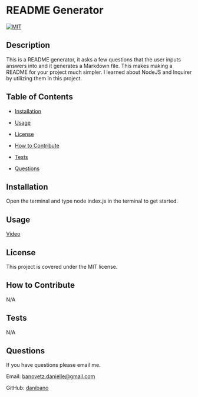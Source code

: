 
  # README Generator
  [![MIT](https://img.shields.io/badge/license-MIT-blue)](https://spdx.org/licenses/MIT.html)

  ## Description
  This is a README generator, it asks a few questions that the user inputs answers into and it generates a Markdown file. This makes making a README for your project much simpler. I learned about NodeJS and Inquirer by utilizing them in this project.

  ## Table of Contents
  - [Installation](#installation)
  - [Usage](#usage)
  
  - [License](#license)
  - [How to Contribute](#how-to-contribute)
  - [Tests](#test)
  - [Questions](#questions)

  ## Installation
  Open the terminal and type node index.js in the terminal to get started.

  ## Usage
  [Video](https://drive.google.com/file/d/1brqOjeQuzVch2Aw4EiERsqlDzMam39sB/view)
  
  ## License 
 This project is covered under the MIT license.

  ## How to Contribute
  N/A

  ## Tests
  N/A

  ## Questions
  If you have questions please email me.

  Email: banovetz.danielle@gmail.com

  GitHub: [danibano](https://github.com/danibano)

